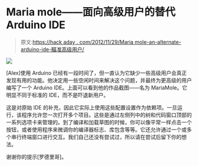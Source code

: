 # Maria mole——面向高级用户的替代 Arduino IDE

> 原文:[https://hack aday . com/2012/11/29/Maria mole-an-alternate-arduino-ide-瞄准高级用户/](https://hackaday.com/2012/11/29/mariamole-an-alternate-arduino-ide-aimed-at-advanced-users/)

![](../Images/d3031db351f181168af4b71f135190b8.png)

[Alex]使用 Arduino 已经有一段时间了，但一直认为它缺少一些高级用户会真正发现有用的功能。他决定用一些空闲时间来解决这个问题，并最终为更高级的用户编写了一个 Arduino IDE。上面可以看到他的作品截图——名为 MariaMole。它明显不同于标准的 IDE，而不是吓退新用户。

这是对原始 IDE 的补充，因此它实际上使用这些配置设置作为依赖项。一旦运行，该程序允许您一次打开多个项目。这些是通过左侧列中的树和代码窗口顶部的一系列选项卡来管理的。到了编译和加载草图的时候，你可以像平常一样点击一个按钮，或者使用程序来微调你的编译器标志、库包含等等。它还允许通过一个或多个串行终端窗口进行交互。我们自己还没有尝试过，所以请在尝试后留下你的想法。

谢谢你的提示[罗德里哥]。